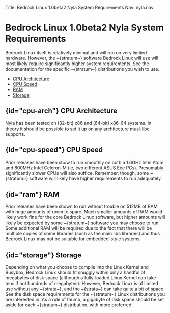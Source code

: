Title: Bedrock Linux 1.0beta2 Nyla System Requirements
Nav: nyla.nav

Bedrock Linux 1.0beta2 Nyla System Requirements
===============================================

Bedrock Linux itself is relatively minimal and will run on very limited hardware.
However, the ~{stratum~} software Bedrock Linux will use will most likely require
significantly higher system requirements. See the documentation for the
specific ~{stratum~} distributions you wish to use.

- [CPU Architecture](#cpu-arch)
- [CPU Speed](#cpu-speed)
- [RAM](#ram)
- [Storage](#storage)

## {id="cpu-arch"} CPU Architecture

Nyla has been tested on (32-bit) x86 and (64-bit) x86-64 systems. In theory it
should be possible to set it up on any architecture
[musl-libc](http://www.musl-libc.org/) supports.

## {id="cpu-speed"} CPU Speed

Prior releases have been show to run smoothly on both a 1.6GHz Intel Atom and
800MHz Intel Celeron-M (ie, two different ASUS Eee PCs).  Presumably
significantly slower CPUs will also suffice. Remember, though, some ~{stratum~}
software will likely have higher requirements to run adequately.

## {id="ram"} RAM

Prior releases have been shown to run without trouble on 512MB of RAM with huge
amounts of room to spare. Much smaller amounts of RAM would likely work fine
for the core Bedrock Linux software, but higher amounts will likely be expected
by some ~{stratum~} software you may choose to run.  Some additional RAM will be
required due to the fact that there will be multiple copies of some libraries
(such as the main libc libraries) and thus Bedrock Linux may not be suitable
for embedded-style systems.

## {id="storage"} Storage

Depending on what you choose to compile into the Linux Kernel and Busybox,
Bedrock Linux should fit snuggly within only a handful of megabytes of disk
space (although a fully-loaded Linux Kernel can take tens if not hundreds of
megabytes). However, Bedrock Linux is of limited use without any ~{strata~},
and the ~{strata~} can take quite a bit of space. See the disk space
requirements for the ~{stratum~} Linux distributions you are interested in. As
a rule of thumb, a gigabyte of disk space should be set aside for each
~{stratum~} distribution, with more preferred.
